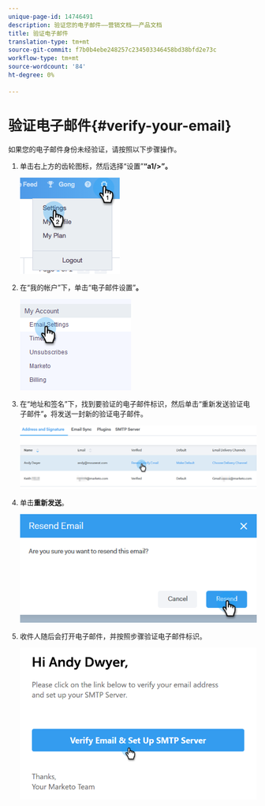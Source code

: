 ```yaml
---
unique-page-id: 14746491
description: 验证您的电子邮件——营销文档——产品文档
title: 验证电子邮件
translation-type: tm+mt
source-git-commit: f7b0b4ebe248257c234503346458bd38bfd2e73c
workflow-type: tm+mt
source-wordcount: '84'
ht-degree: 0%

---
```



# 验证电子邮件{#verify-your-email}

如果您的电子邮件身份未经验证，请按照以下步骤操作。

1. 单击右上方的齿轮图标，然后选择“设置”**“a1/>”。**

   ![](assets/verify-your-email-1.png)

1. 在“我的帐户”下，单击“电子邮件设置”**。**

   ![](assets/verify-your-email-2.png)

1. 在“地址和签名”下，找到要验证的电子邮件标识，然后单击“重新发送验证电子邮件”**。**&#x200B;将发送一封新的验证电子邮件。

   ![](assets/verify-your-email-3.png)

1. 单击&#x200B;**重新发送**。

   ![](assets/verify-your-email-4.png)

1. 收件人随后会打开电子邮件，并按照步骤验证电子邮件标识。

   ![](assets/verify-your-email-5.png)
